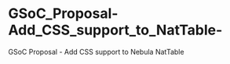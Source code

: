 GSoC_Proposal-Add_CSS_support_to_NatTable-
==========================================

GSoC Proposal - Add CSS support to Nebula NatTable 
